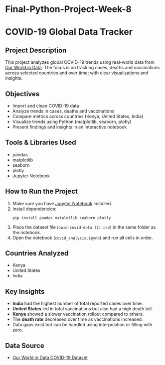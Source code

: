 # Final-Python-Project-Week-8

# COVID-19 Global Data Tracker

## Project Description
This project analyzes global COVID-19 trends using real-world data from [Our World in Data](https://ourworldindata.org/covid-data). The focus is on tracking cases, deaths and vaccinations across selected countries and over time; with clear visualizations and insights.

## Objectives
- Import and clean COVID-19 data
- Analyze trends in cases, deaths and vaccinations
- Compare metrics across countries (Kenya, United States, India)
- Visualize trends using Python (matplotlib, seaborn, plotly)
- Present findings and insights in an interactive notebook

## Tools & Libraries Used
- pandas
- matplotlib
- seaborn
- plotly
- Jupyter Notebook

## How to Run the Project
1. Make sure you have [Jupyter Notebook](https://jupyter.org/) installed.
2. Install dependencies:
   ```
   pip install pandas matplotlib seaborn plotly
   ```
3. Place the dataset file (`owid-covid-data (1).csv`) in the same folder as the notebook.
4. Open the notebook (`covid_analysis.ipynb`) and run all cells in order.

## Countries Analyzed
- Kenya
- United States
- India

## Key Insights
- **India** had the highest number of total reported cases over time.
- **United States** led in total vaccinations but also had a high death toll.
- **Kenya** showed a slower vaccination rollout compared to others.
- The **death rate** decreased over time as vaccinations increased.
- Data gaps exist but can be handled using interpolation or filling with zero.

## Data Source
- [Our World in Data COVID-19 Dataset](https://ourworldindata.org/covid-data)